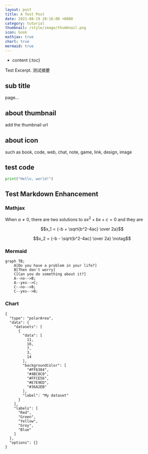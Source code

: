 ```yaml
---
layout: post
title: A Test Post
date: 2021-08-19 20:16:00 +0800
category: tutorial
thumbnail: /style/image/thumbnail.png
icon: book
mathjax: true
chart: true
mermaid: true
---
```



* content
{:toc}

Test Excerpt. 测试摘要
<!--more-->

## sub title

page...

## about thumbnail

add the thumbnail url

## about icon

such as book, code, web, chat, note, game, link, design, image

## test code

```python
print("Hello, world!")
```

## Test Markdown Enhancement

### Mathjax

When $a \ne 0$, there are two solutions to $ax^2 + bx + c = 0$ and they are

$$x_1 = {-b + \sqrt{b^2-4ac} \over 2a}$$

$$x_2 = {-b - \sqrt{b^2-4ac} \over 2a} \notag$$

### Mermaid

```mermaid
graph TB;
    A[Do you have a problem in your life?]
    B[Then don't worry]
    C[Can you do something about it?]
    A--no-->B;
    A--yes-->C;
    C--no-->B;
    C--yes-->B;
```

### Chart

```chart
{
  "type": "polarArea",
  "data": {
    "datasets": [
      {
        "data": [
          11,
          16,
          7,
          3,
          14
        ],
        "backgroundColor": [
          "#FF6384",
          "#4BC0C0",
          "#FFCE56",
          "#E7E9ED",
          "#36A2EB"
        ],
        "label": "My dataset"
      }
    ],
    "labels": [
      "Red",
      "Green",
      "Yellow",
      "Grey",
      "Blue"
    ]
  },
  "options": {}
}
```
